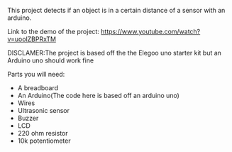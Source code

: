 This project detects if an object is in a certain distance of a sensor with an arduino.

Link to the demo of the project:
https://www.youtube.com/watch?v=uoolZBPRxTM

DISCLAMER:The project is based off the the Elegoo uno starter kit but an Arduino uno should work fine

Parts you will need:

- A breadboard
- An Arduino(The code here is based off an arduino uno)
- Wires
- Ultrasonic sensor
- Buzzer
- LCD
- 220 ohm resistor
- 10k potentiometer
